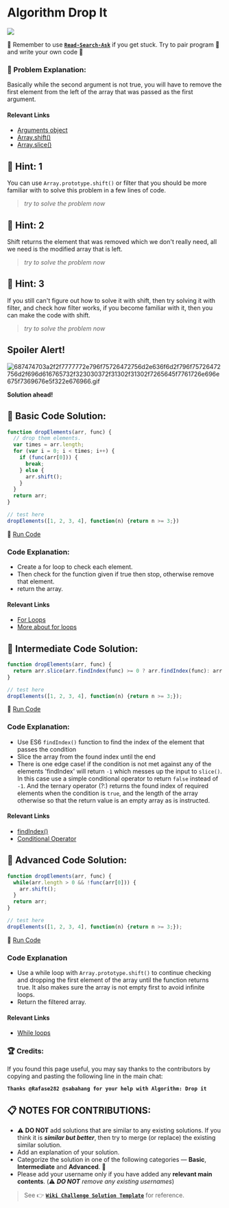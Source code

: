 # Algorithm Drop It

![](https://i.imgur.com/goyTFy2.png)

:triangular_flag_on_post: Remember to use [**`Read-Search-Ask`**](FreeCodeCamp-Get-Help.md) if you get stuck. Try to pair program :busts_in_silhouette: and write your own code :pencil:

### :checkered_flag: Problem Explanation:

Basically while the second argument is not true, you will have to remove the first element from the left of the array that was passed as the first argument.

#### Relevant Links

- [Arguments object](JS-Arguments.md)
- [Array.shift()](JS-Array-Prototype-Shift.md)
- [Array.slice()](JS-Array-Prototype-Slice.md)

## :speech_balloon: Hint: 1

You can use `Array.prototype.shift()` or filter that you should be more familiar with to solve this problem in a few lines of code.

> _try to solve the problem now_

## :speech_balloon: Hint: 2

Shift returns the element that was removed which we don't really need, all we need is the modified array that is left.

> _try to solve the problem now_

## :speech_balloon: Hint: 3

If you still can't figure out how to solve it with shift, then try solving it with filter, and check how filter works, if you become familiar with it, then you can make the code with shift.

> _try to solve the problem now_

## Spoiler Alert!

![687474703a2f2f7777772e796f75726472756d2e636f6d2f796f75726472756d2f696d616765732f323030372f31302f31302f7265645f7761726e696e675f7369676e5f322e676966.gif](https://files.gitter.im/FreeCodeCamp/Wiki/nlOm/thumb/687474703a2f2f7777772e796f75726472756d2e636f6d2f796f75726472756d2f696d616765732f323030372f31302f31302f7265645f7761726e696e675f7369676e5f322e676966.gif)

**Solution ahead!**

## :beginner: Basic Code Solution:

```javascript
function dropElements(arr, func) {
  // drop them elements.
  var times = arr.length;
  for (var i = 0; i < times; i++) {
    if (func(arr[0])) {
      break;
    } else {
      arr.shift();
    }
  }
  return arr;
}

// test here
dropElements([1, 2, 3, 4], function(n) {return n >= 3;})
```

:rocket: [Run Code](https://repl.it/CLna/0)

### Code Explanation:

- Create a for loop to check each element.
- Then check for the function given if true then stop, otherwise remove that element.
- return the array.

#### Relevant Links

- [For Loops](JS-For-Loop.md)
- [More about for loops](JS-For-Loops-Explained.md)

## :sunflower: Intermediate Code Solution:

```javascript
function dropElements(arr, func) {
  return arr.slice(arr.findIndex(func) >= 0 ? arr.findIndex(func): arr.length, arr.length);
}

// test here
dropElements([1, 2, 3, 4], function(n) {return n >= 3;});
```

:rocket: [Run Code](https://repl.it/CLnc/0)

### Code Explanation:

- Use ES6 `findIndex()` function to find the index of the element that passes the condition
- Slice the array from the found index until the end
- There is one edge case! if the condition is not met against any of the elements 'findIndex' will return `-1` which messes up the input to `slice()`. In this case use a simple conditional operator to return `false` instead of `-1`. And the ternary operator (?:) returns the found index of required elements when the condition is `true`, and the length of the array otherwise so that the return value is an empty array as is instructed.

#### Relevant Links

- [findIndex()](https://developer.mozilla.org/en-US/docs/Web/JavaScript/Reference/Global_Objects/Array/findIndex)
- [Conditional Operator](https://developer.mozilla.org/en-US/docs/Web/JavaScript/Reference/Operators/Conditional_Operator)

## :rotating_light: Advanced Code Solution:

```javascript
function dropElements(arr, func) {
  while(arr.length > 0 && !func(arr[0])) {
    arr.shift();
  }
  return arr;
}

// test here
dropElements([1, 2, 3, 4], function(n) {return n >= 3;});
```

:rocket: [Run Code](https://repl.it/CLnf/0)

### Code Explanation

- Use a while loop with `Array.prototype.shift()` to continue checking and dropping the first element of the array until the function returns true. It also makes sure the array is not empty first to avoid infinite loops.
- Return the filtered array.

#### Relevant Links

- [While loops](JS-While-Loop.md)

### :trophy: Credits:

If you found this page useful, you may say thanks to the contributors by copying and pasting the following line in the main chat:

**`Thanks @Rafase282 @sabahang for your help with Algorithm: Drop it`**

## :clipboard: NOTES FOR CONTRIBUTIONS:

- :warning: **DO NOT** add solutions that are similar to any existing solutions. If you think it is **_similar but better_**, then try to merge (or replace) the existing similar solution.
- Add an explanation of your solution.
- Categorize the solution in one of the following categories &mdash; **Basic**, **Intermediate** and **Advanced**. :traffic_light:
- Please add your username only if you have added any **relevant main contents**. (:warning: **_DO NOT_** _remove any existing usernames_)

> See :point_right: [**`Wiki Challenge Solution Template`**](Wiki-Template-Challenge-Solution.md) for reference.
